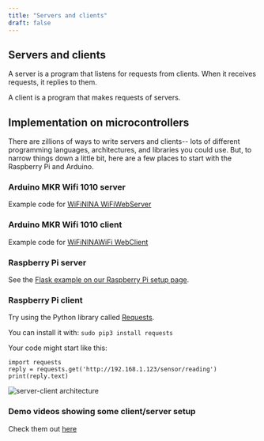 ```yaml
---
title: "Servers and clients"
draft: false
---
```

## Servers and clients

A server is a program that listens for requests from clients. When it receives requests, it replies to them.

A client is a program that makes requests of servers.

## Implementation on microcontrollers

There are zillions of ways to write servers and clients-- lots of different programming languages, architectures, and libraries you could use. But, to narrow things down a little bit, here are a few places to start with the Raspberry Pi and Arduino.

### Arduino MKR Wifi 1010 server

Example code for [WiFiNINA WiFiWebServer](https://www.arduino.cc/en/Tutorial/LibraryExamples/WiFiNINAWiFiWebServer)

### Arduino MKR Wifi 1010 client

Example code for [WiFiNINAWiFi WebClient](https://www.arduino.cc/en/Tutorial/LibraryExamples/WiFiNINAWiFiWebClient)

### Raspberry Pi server

See the [Flask example on our Raspberry Pi setup page](http://andnowforelectronics.com/notes/rpi-setup/#what-if-i-want-to-control-pins-through-a-web-browser-flask).

### Raspberry Pi client

Try using the Python library called [Requests](https://requests.readthedocs.io/en/master/).

You can install it with: `sudo pip3 install requests`

Your code might start like this:

```
import requests
reply = requests.get('http://192.168.1.123/sensor/reading')
print(reply.text)
```
![server-client architecture](/img/server-client-architecture.jpg)

### Demo videos showing some client/server setup

Check them out [here](http://andnowforelectronics.com/notes/demo-videos/#client-and-server-setup)
